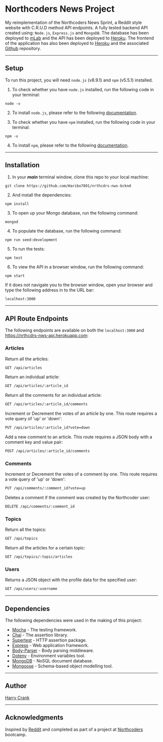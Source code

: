 # Northcoders News Project

My reimplementation of the Northcoders News Sprint, a Reddit style website with C.R.U.D method API endpoints. A fully tested backend API created using: `Node.js`, `Express.js` and `MongoDB`. The database has been deployed to [mLab](https://mlab.com/home "mLab homepage") and the API has been deployed to [Heroku](https://hwc-nrthcdrs-nws-bcknd.herokuapp.com "Heroku - Northcoders News Backend"). The frontend of the application has also been deployed to [Heroku](https://hwc-nrthcdrs-nws-frntnd.herokuapp.com "Heroku - Northcoders News Frontend") and the associated [Github](https://github.com/Haribo7891/nrthcdrs-nws-frntnd "Github - Northcoders News Frontend") repository.
___

## Setup

To run this project, you will need `node.js` (v8.9.1) and `npm` (v5.5.1) installed.

1. To check whether you have `node.js` installed, run the following code in your terminal:

``` node
node -v
```

2. To install `node.js`, please refer to the following [documentation](https://nodejs.org/en/ "Node.js Homepage").

3. To check whether you have `npm` installed, run the following code in your terminal:

``` node
npm -v
```

4. To install `npm`, please refer to the following [documentation](https://docs.npmjs.com "NPM Homepage").

___

## Installation

1. In your _**main**_ terminal window, clone this repo to your local machine:

``` node
git clone https://github.com/Haribo7891/nrthcdrs-nws-bcknd
```

2. And install the dependencies:

``` node
npm install
```

3. To open up your Mongo database, run the following command:

``` node
mongod
```

4. To populate the database, run the following command:

``` node
npm run seed:development
```

5. To run the tests:

``` node
npm test
```

6. To view the API in a browser window, run the following command:

``` node
npm start
```

If it does not navigate you to the browser window, open your browser and type the following address in to the URL bar:

``` HTML
localhost:3000
```

___

## API Route Endpoints

The following endpoints are available on both the `localhost:3000` and <https://nrthcdrs-nws-api.herokuapp.com>:

### Articles

Return all the articles:

``` HTML
GET /api/articles
```

Return an individual article:

``` HTML
GET /api/articles/:article_id
```

Return all the comments for an individual article:

``` HTML
GET /api/articles/:article_id/comments
```

Increment or Decrement the votes of an article by one. This route requires a vote query of 'up' or 'down':

``` HTML
PUT /api/articles/:article_id?vote=down
```

Add a new comment to an article. This route requires a JSON body with a comment key and value pair:

``` HTML
POST /api/articles/:article_id/comments
```

### Comments

Increment or Decrement the votes of a comment by one. This route requires a vote query of 'up' or 'down':

``` HTML
PUT /api/comments/:comment_id?vote=up
```

Deletes a comment if the comment was created by the Northcoder user:

``` HTML
DELETE /api/comments/:comment_id
```

### Topics

Return all the topics:

``` HTML
GET /api/topics
```

Return all the articles for a certain topic:

``` HTML
GET /api/topics/:topic/articles
```

### Users

Returns a JSON object with the profile data for the specified user:

``` HTML
GET /api/users/:username
```

___

## Dependencies

The following dependencies were used in the making of this project:

* [Mocha](https://mochajs.org "Mocha.js Homepage") - The testing framework.
* [Chai](http://chaijs.com "Chai.js Homepage") - The assertion library.
* [Supertest](https://www.npmjs.com/package/supertest "Supertest Homepage") - HTTP assertion package.
* [Express](https://expressjs.com "Express.js Homepage") - Web application framework.
* [Body-Parser](https://www.npmjs.com/package/body-parser "Body-Parser Homepage") - Body parsing middleware.
* [Dotenv](https://www.npmjs.com/package/dotenv "Dotenv Homepage") - Environment variables tool.
* [MongoDB](https://www.mongodb.com "MongoDB Homepage") - NoSQL document database.
* [Mongoose](http://mongoosejs.com "Mongoose.js Homepage") - Schema-based object modelling tool.

___

## Author

[Harry Crank](https://github.com/Haribo7891 "Harry's Github Homepage")
___

## Acknowledgments

Inspired by [Reddit](https://www.reddit.com "Reddit Homepage") and completed as part of a project at [Northcoders](https://northcoders.com/ "Northcoders Homepage") bootcamp.